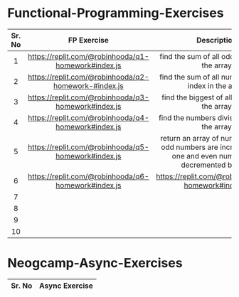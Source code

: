 # Functional-Programming-Exercises

|Sr. No|FP Exercise| Description |
|:-----:|:--------:| :--------:|
|1| https://replit.com/@robinhooda/q1-homework#index.js | find the sum of all odd numbers in the array |
|2| https://replit.com/@robinhooda/q2-homework-#index.js | find the sum of all numbers at odd index in the array |
|3| https://replit.com/@robinhooda/q3-homework#index.js | find the biggest of all numbers in the array |
|4| https://replit.com/@robinhooda/q4-homework#index.js | find the numbers divisible By 10 in the array |
|5| https://replit.com/@robinhooda/q5-homework#index.js | return an array of numbers where odd numbers are incremented by one and even numbers are decremented by one.|
|6| https://replit.com/@robinhooda/q6-homework#index.js | https://replit.com/@robinhooda/q6-homework#index.js |
|7| 
|8|
|9|
|10|

# Neogcamp-Async-Exercises

|Sr. No|Async Exercise|
|:-----:|:--------:|
